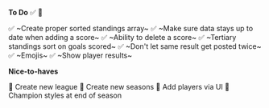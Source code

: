 **To Do**
✅ 🔲

✅ ~Create proper sorted standings array~
✅ ~Make sure data stays up to date when adding a score~
✅ ~Ability to delete a score~
✅ ~Tertiary standings sort on goals scored~
✅ ~Don't let same result get posted twice~
✅ ~Emojis~
✅ ~Show player results~

**Nice-to-haves**

🔲 Create new league
🔲 Create new seasons
🔲 Add players via UI
🔲 Champion styles at end of season
